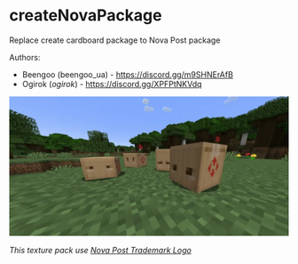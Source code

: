 # createNovaPackage
Replace create cardboard package to Nova Post package

Authors:
- Beengoo (beengoo_ua) - https://discord.gg/m9SHNErAfB
- Ogirok (_ogirok_) - https://discord.gg/XPFPtNKVdq

![Image of key binds](https://github.com/Beengoo/createNovaPackage/blob/master/imgs/preview.png)

*This texture pack use [Nova Post Trademark Logo](https://novapost.com/uk-ua/)*
